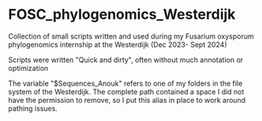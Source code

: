 # FOSC_phylogenomics_Westerdijk
Collection of small scripts written and used during my Fusarium oxysporum phylogenomics internship at the Westerdijk (Dec 2023- Sept 2024)

Scripts were written "Quick and dirty", often without much annotation or optimization

The variable "$Sequences_Anouk" refers to one of my folders in the file system of the Westerdijk. The complete path contained a space I did not have the permission to remove, so I put this alias in place to work around pathing issues.
